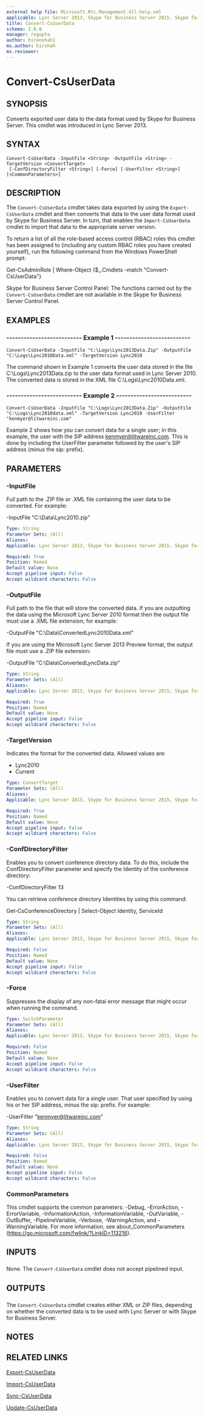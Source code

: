 ```yaml
---
external help file: Microsoft.Rtc.Management.dll-help.xml
applicable: Lync Server 2013, Skype for Business Server 2015, Skype for Business Server 2019
title: Convert-CsUserData
schema: 2.0.0
manager: rogupta
author: hirenshah1
ms.author: hirshah
ms.reviewer:
---
```


# Convert-CsUserData

## SYNOPSIS
Converts exported user data to the data format used by Skype for Business Server.
This cmdlet was introduced in Lync Server 2013.


## SYNTAX

```
Convert-CsUserData -InputFile <String> -OutputFile <String> -TargetVersion <ConvertTarget>
 [-ConfDirectoryFilter <String>] [-Force] [-UserFilter <String>] [<CommonParameters>]
```

## DESCRIPTION
The `Convert-CsUserData` cmdlet takes data exported by using the `Export-CsUserData` cmdlet and then converts that data to the user data format used by Skype for Business Server.
In turn, that enables the `Import-CsUserData` cmdlet to import that data to the appropriate server version.

To return a list of all the role-based access control (RBAC) roles this cmdlet has been assigned to (including any custom RBAC roles you have created yourself), run the following command from the Windows PowerShell prompt:

Get-CsAdminRole | Where-Object {$_.Cmdlets -match "Convert-CsUserData"}

Skype for Business Server Control Panel: The functions carried out by the `Convert-CsUserData` cmdlet are not available in the Skype for Business Server Control Panel.


## EXAMPLES

### -------------------------- Example 1 --------------------------
```
Convert-CsUserData -InputFile "C:\Logs\Lync2013Data.Zip" -OutputFile "C:\Logs\Lync2010Data.xml" -TargetVersion Lync2010
```

The command shown in Example 1 converts the user data stored in the file C:\Logs\Lync2013Data.zip to the user data format used in Lync Server 2010.
The converted data is stored in the XML file C:\Logs\Lync2010Data.xml.


### -------------------------- Example 2 --------------------------
```
Convert-CsUserData -InputFile "C:\Logs\Lync2013Data.Zip" -OutputFile "C:\Logs\Lync2010data.xml" -TargetVersion Lync2010 -UserFilter "kenmyer@litwareinc.com"
```

Example 2 shows how you can convert data for a single user; in this example, the user with the SIP address kenmyer@litwareinc.com.
This is done by including the UserFilter parameter followed by the user's SIP address (minus the sip: prefix).


## PARAMETERS

### -InputFile
Full path to the .ZIP file or .XML file containing the user data to be converted.
For example:

-InputFile "C:\Data\Lync2010.zip"

```yaml
Type: String
Parameter Sets: (All)
Aliases: 
Applicable: Lync Server 2013, Skype for Business Server 2015, Skype for Business Server 2019

Required: True
Position: Named
Default value: None
Accept pipeline input: False
Accept wildcard characters: False
```

### -OutputFile
Full path to the file that will store the converted data.
If you are outputting the data using the Microsoft Lync Server 2010 format then the output file must use a .XML file extension; for example:

-OutputFile "C:\Data\ConvertedLync2010Data.xml"

If you are using the Microsoft Lync Server 2013 Preview format, the output file must use a .ZIP file extension:

-OutputFile "C:\Data\ConvertedLyncData.zip"


```yaml
Type: String
Parameter Sets: (All)
Aliases: 
Applicable: Lync Server 2013, Skype for Business Server 2015, Skype for Business Server 2019

Required: True
Position: Named
Default value: None
Accept pipeline input: False
Accept wildcard characters: False
```

### -TargetVersion
Indicates the format for the converted data.
Allowed values are:

- Lync2010
- Current

```yaml
Type: ConvertTarget
Parameter Sets: (All)
Aliases: 
Applicable: Lync Server 2013, Skype for Business Server 2015, Skype for Business Server 2019

Required: True
Position: Named
Default value: None
Accept pipeline input: False
Accept wildcard characters: False
```

### -ConfDirectoryFilter
Enables you to convert conference directory data.
To do this, include the ConfDirectoryFilter parameter and specify the Identity of the conference directory:

-ConfDirectoryFilter 13

You can retrieve conference directory Identities by using this command:

Get-CsConferenceDirectory | Select-Object Identity, ServiceId

```yaml
Type: String
Parameter Sets: (All)
Aliases: 
Applicable: Lync Server 2013, Skype for Business Server 2015, Skype for Business Server 2019

Required: False
Position: Named
Default value: None
Accept pipeline input: False
Accept wildcard characters: False
```

### -Force
Suppresses the display of any non-fatal error message that might occur when running the command.

```yaml
Type: SwitchParameter
Parameter Sets: (All)
Aliases: 
Applicable: Lync Server 2013, Skype for Business Server 2015, Skype for Business Server 2019

Required: False
Position: Named
Default value: None
Accept pipeline input: False
Accept wildcard characters: False
```

### -UserFilter
Enables you to convert data for a single user.
That user specified by using his or her SIP address, minus the sip: prefix.
For example:

-UserFilter "kenmyer@litwareinc.com"

```yaml
Type: String
Parameter Sets: (All)
Aliases: 
Applicable: Lync Server 2013, Skype for Business Server 2015, Skype for Business Server 2019

Required: False
Position: Named
Default value: None
Accept pipeline input: False
Accept wildcard characters: False
```

### CommonParameters
This cmdlet supports the common parameters: -Debug, -ErrorAction, -ErrorVariable, -InformationAction, -InformationVariable, -OutVariable, -OutBuffer, -PipelineVariable, -Verbose, -WarningAction, and -WarningVariable. For more information, see about_CommonParameters (https://go.microsoft.com/fwlink/?LinkID=113216).

## INPUTS

###  
None.
The `Convert-CsUserData` cmdlet does not accept pipelined input.

## OUTPUTS

###  
The `Convert-CsUserData` cmdlet creates either XML or ZIP files, depending on whether the converted data is to be used with Lync Server or with Skype for Business Server.

## NOTES

## RELATED LINKS

[Export-CsUserData](Export-CsUserData.md)

[Import-CsUserData](Import-CsUserData.md)

[Sync-CsUserData](Sync-CsUserData.md)

[Update-CsUserData](Update-CsUserData.md)

